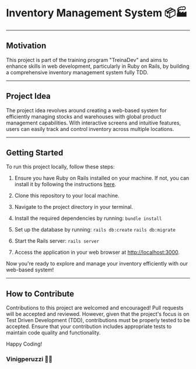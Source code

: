 # Inventory Management System 📦🏭

***

## Motivation
This project is part of the training program "TreinaDev" and aims to enhance skills in web development, particularly in Ruby on Rails, by building a comprehensive inventory management system fully TDD.

***

## Project Idea
The project idea revolves around creating a web-based system for efficiently managing stocks and warehouses with global product management capabilities. With interactive screens and intuitive features, users can easily track and control inventory across multiple locations.

***

## Getting Started
To run this project locally, follow these steps:

1. Ensure you have Ruby on Rails installed on your machine. If not, you can install it by following the instructions [here](https://www.ruby-lang.org/en/documentation/installation/).

2. Clone this repository to your local machine.

3. Navigate to the project directory in your terminal.

4. Install the required dependencies by running:
```bundle install```

5. Set up the database by running:
```rails db:create```
```rails db:migrate```

6. Start the Rails server:
```rails server```

7. Access the application in your web browser at [http://localhost:3000](http://localhost:3000).

Now you're ready to explore and manage your inventory efficiently with our web-based system! 

***

## How to Contribute

Contributions to this project are welcomed and encouraged! Pull requests will be accepted and reviewed. However, given that the project's focus is on Test Driven Development (TDD), contributions must be properly tested to be accepted. Ensure that your contribution includes appropriate tests to maintain code quality and functionality.

Happy Coding!
### Vinigperuzzi 🧙‍♂️
